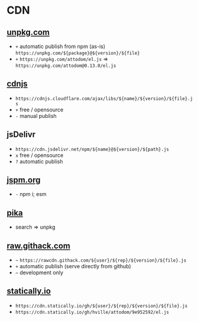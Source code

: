 # CDN

## [unpkg.com](unpkg.com)

* `+` automatic publish from npm (as-is) `https://unpkg.com/${package}@${version}/${file}`
* `+` `https://unpkg.com/attodom/el.js` => `https://unpkg.com/attodom@0.13.0/el.js`

## [cdnjs](cdnjs.com)

* `https://cdnjs.cloudflare.com/ajax/libs/${name}/${version}/${file}.js`
* `+` free / opensource
* `-` manual publish

## jsDelivr

* `https://cdn.jsdelivr.net/npm/${name}@${version}/${path}.js`
* `x` free / opensource
* `?` automatic publish

## [jspm.org](jspm.org)

* `-` npm i; esm

## [pika](https://www.pika.dev/cdn)

* search => unpkg

## [raw.githack.com](raw.githack.com)

* `~` `https://rawcdn.githack.com/${user}/${rep}/${version}/${file}.js`
* `+` automatic publish (serve directly from github)
* `~` development only

## [statically.io](statically.io)

* `https://cdn.statically.io/gh/${user}/${rep}/${version}/${file}.js`
* `https://cdn.statically.io/gh/hville/attodom/9e952592/el.js`
